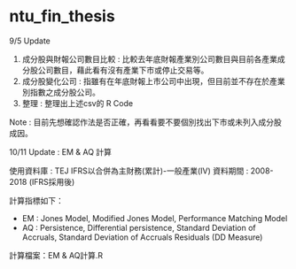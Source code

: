 # ntu_fin_thesis


9/5 Update

1. 成分股與財報公司數目比較 : 比較去年底財報產業別公司數目與目前各產業成分股公司數目，藉此看有沒有產業下市或停止交易等。
2. 成分股變化公司 : 指雖有在年底財報上市公司中出現，但目前並不存在於產業別指數之成分股公司。
3. 整理 : 整理出上述csv的 R Code

Note : 目前先想確認作法是否正確，再看看要不要個別找出下市或未列入成分股成因。





10/11 Update : EM & AQ 計算

使用資料庫 : TEJ IFRS以合併為主財務(累計)-一般產業(IV)
資料期間 : 2008-2018 (IFRS採用後)

計算指標如下：
  - EM : Jones Model, Modified Jones Model, Performance Matching Model
  - AQ : Persistence, Differential persistence, Standard Deviation of Accruals, Standard Deviation of Accruals Residuals (DD Measure)

計算檔案：EM & AQ計算.R
